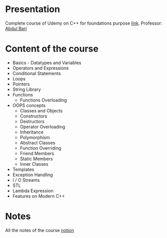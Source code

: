 # Presentation
Complete course of Udemy on C++ for foundations purpose [link](https://www.udemy.com/course/cpp-deep-dive/).
Professor: [Abdul Bari](https://www.linkedin.com/in/abdul-bari-mohammed-5a328717/)

# Content of the course
* Basics - Datatypes and Variables
* Operators and Expressions
* Conditional Statements
* Loops
* Pointers
* String Library
* Functions
    * Functions Overloading
* OOPS concepts
    * Classes and Objects
    * Constructors
    * Destructors
    * Operator Overloading
    * Inheritance
    * Polymorphism
    * Abstract Classes
    * Function Overriding
    * Friend Members
    * Static Members
    * Inner Classes
* Templates
* Exception Handling
* I / O Streams
* STL
* Lambda Expression
* Features on Modern C++


# Notes
All the notes of the course [notion](https://www.notion.so/Learn-C-Programming-6327400d6bc249398055a129418dbc0f?showMoveTo=true)
